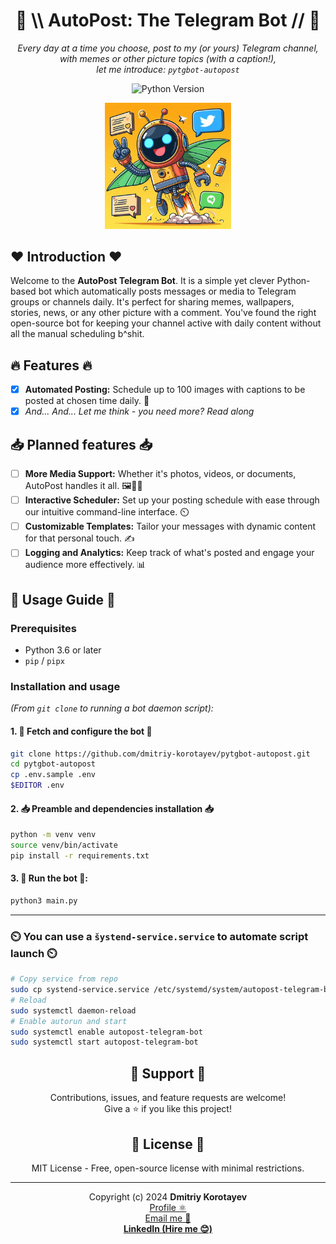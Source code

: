 <!-- markdownlint-configure-file {
  "no-inline-html": false,
  "MD041": false
} -->

<div align="center">

# 📅 \\\ AutoPost: The Telegram Bot // 🤖

_Every day at a time you choose, post to my (or yours) Telegram channel,_ \
_with memes or other picture topics (with a caption!),_ \
_let me introduce: `pytgbot-autopost`_

![Python Version](https://img.shields.io/badge/python-3.6+-blue.svg?style=flat-square)

<img src="logo.jpg" title="Logo" width="40%"
  alt="Look at our cute little Python-based helper!"
/>

</div>

<!-- ![Build Status](https://img.shields.io/travis/com/yourusername/autopost-telegram-bot/main?style=flat-square) -->
<!-- ![Code Quality](https://img.shields.io/codacy/grade/a1234567890fe0987654321f?style=flat-square) -->
<!-- ![License](https://img.shields.io/github/license/yourusername/autopost-telegram-bot?style=flat-square) -->

## ❤️ Introduction ❤️

Welcome to the **AutoPost Telegram Bot**. It is a simple yet clever Python-based bot which automatically posts messages or media to Telegram groups or channels daily. It's perfect for sharing memes, wallpapers, stories, news, or any other picture with a comment. You've found the right open-source bot for keeping your channel active with daily content without all the manual scheduling b^shit.

## 🔥 Features 🔥

- [x] **Automated Posting:** Schedule up to 100 images with captions to be posted at chosen time daily. 📆
- [x] _And... And... Let me think - you need more? Read along_

## 📥 Planned features 📥

- [ ] **More Media Support:** Whether it's photos, videos, or documents, AutoPost handles it all. 🖼️🎥📄
- [ ] **Interactive Scheduler:** Set up your posting schedule with ease through our intuitive command-line interface. ⏲️
- [ ] **Customizable Templates:** Tailor your messages with dynamic content for that personal touch. ✍️
- [ ] **Logging and Analytics:** Keep track of what's posted and engage your audience more effectively. 📊

## 🚀 Usage Guide 🚀

### Prerequisites

- Python 3.6 or later
- `pip` / `pipx`

### Installation and usage
_(From `git clone` to running a bot daemon script):_

#### 1. 🔧 Fetch and configure the bot 🔧

```bash
git clone https://github.com/dmitriy-korotayev/pytgbot-autopost.git
cd pytgbot-autopost
cp .env.sample .env
$EDITOR .env
```

#### 2. 📥 Preamble and dependencies installation 📥

```bash
python -m venv venv
source venv/bin/activate
pip install -r requirements.txt
```

#### 3. 🤖 Run the bot 🤖:

```bash
python3 main.py
```

---

### ⏲️ You can use a `šystend-service.service` to automate script launch ⏲️

```bash
# Copy service from repo
sudo cp systend-service.service /etc/systemd/system/autopost-telegram-bot.service
# Reload
sudo systemctl daemon-reload
# Enable autorun and start
sudo systemctl enable autopost-telegram-bot
sudo systemctl start autopost-telegram-bot
```

<div align="center">

## 🚦 Support 🚦

Contributions, issues, and feature requests are welcome! \
Give a ⭐️ if you like this project!

## 📝 License 📝

MIT License - Free, open-source license with minimal restrictions.

-----------

Copyright (c) 2024 **Dmitriy Korotayev** \
[Profile ⚛️](https://github.com/dmitriy-korotayev "My GitHub profile") \
[Email me 🤝](mailto:korotayev.dmitriy+github "Email any questions you might have!") \
**[LinkedIn (Hire me 😊)](https://www.linkedin.com/in/foreverdev/ "My professional profile: skills, experience and much more...")**

</div>
